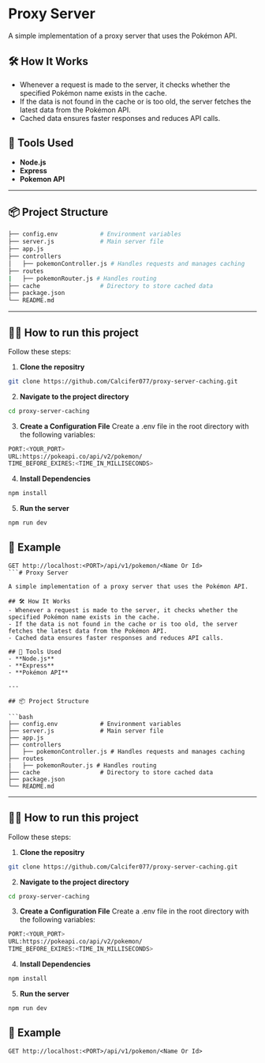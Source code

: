 # Proxy Server

A simple implementation of a proxy server that uses the Pokémon API.

## 🛠️ How It Works

- Whenever a request is made to the server, it checks whether the specified Pokémon name exists in the cache.
- If the data is not found in the cache or is too old, the server fetches the latest data from the Pokémon API.
- Cached data ensures faster responses and reduces API calls.

## 🚀 Tools Used

- **Node.js**
- **Express**
- **Pokemon API**

---

## 📦 Project Structure

```bash
├── config.env            # Environment variables
├── server.js             # Main server file
├── app.js
├── controllers
│   ├── pokemonController.js # Handles requests and manages caching
├── routes
|   ├── pokemonRouter.js # Handles routing
├── cache                 # Directory to store cached data
├── package.json
└── README.md
```

---

## 🧑‍💻 How to run this project

Follow these steps:

1. **Clone the repositry**

```bash
git clone https://github.com/Calcifer077/proxy-server-caching.git
```

2. **Navigate to the project directory**

```bash
cd proxy-server-caching
```

3. **Create a Configuration File**
   Create a .env file in the root directory with the following variables:

```bash
PORT:<YOUR_PORT>
URL:https://pokeapi.co/api/v2/pokemon/
TIME_BEFORE_EXIRES:<TIME_IN_MILLISECONDS>
```

4. **Install Dependencies**

```bash
npm install
```

5. **Run the server**

```bash
npm run dev
```

## 🎯 Example

````
GET http://localhost:<PORT>/api/v1/pokemon/<Name Or Id>
```# Proxy Server

A simple implementation of a proxy server that uses the Pokémon API.

## 🛠️ How It Works
- Whenever a request is made to the server, it checks whether the specified Pokémon name exists in the cache.
- If the data is not found in the cache or is too old, the server fetches the latest data from the Pokémon API.
- Cached data ensures faster responses and reduces API calls.

## 🚀 Tools Used
- **Node.js**
- **Express**
- **Pokémon API**

---

## 📦 Project Structure

```bash
├── config.env            # Environment variables
├── server.js             # Main server file
├── app.js
├── controllers
│   ├── pokemonController.js # Handles requests and manages caching
├── routes
|   ├── pokemonRouter.js # Handles routing
├── cache                 # Directory to store cached data
├── package.json
└── README.md
````

---

## 🧑‍💻 How to run this project

Follow these steps:

1. **Clone the repositry**

```bash
git clone https://github.com/Calcifer077/proxy-server-caching.git
```

2. **Navigate to the project directory**

```bash
cd proxy-server-caching
```

3. **Create a Configuration File**
   Create a .env file in the root directory with the following variables:

```bash
PORT:<YOUR_PORT>
URL:https://pokeapi.co/api/v2/pokemon/
TIME_BEFORE_EXIRES:<TIME_IN_MILLISECONDS>
```

4. **Install Dependencies**

```bash
npm install
```

5. **Run the server**

```bash
npm run dev
```

## 🎯 Example

```
GET http://localhost:<PORT>/api/v1/pokemon/<Name Or Id>
```
